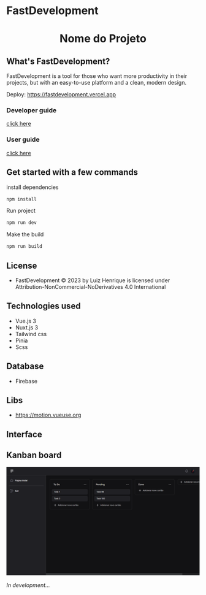 # FastDevelopment
<h1 align="center">Nome do Projeto</h1>

## What's FastDevelopment?

FastDevelopment is a tool for those who want more productivity in their projects, but with an easy-to-use platform and a clean, modern design.

Deploy: https://fastdevelopment.vercel.app

### Developer guide
[click here](https://github.com/Luizboaventura1/fastdevelopment/tree/main/docs/developer-guide)

### User guide

[click here](https://github.com/Luizboaventura1/fastdevelopment/tree/main/docs/user-guide)

## Get started with a few commands

install dependencies
```bash
npm install
```
Run project
```bash
npm run dev
```
Make the build
```bash
npm run build
```

## License

- FastDevelopment © 2023 by Luiz Henrique is licensed under Attribution-NonCommercial-NoDerivatives 4.0 International 

## Technologies used

- Vue.js 3
- Nuxt.js 3
- Tailwind css
- Pinia
- Scss

## Database

- Firebase

## Libs

- https://motion.vueuse.org

## Interface

## Kanban board

![](./assets/documentation-images/kanban-board.png)

_In development..._


